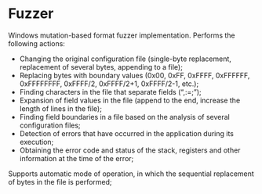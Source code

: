 # Fuzzer
Windows mutation-based format fuzzer implementation. Performs the following actions:
- Changing the original configuration file (single-byte replacement, replacement of several bytes, appending to a file);
- Replacing bytes with boundary values (0x00, 0xFF, 0xFFFF, 0xFFFFFF, 0xFFFFFFFF, 0xFFFF/2, 0xFFFF/2+1, 0xFFFF/2-1, etc.);
- Finding characters in the file that separate fields (“,:=;”);
- Expansion of field values in the file (append to the end, increase the length of lines in the file);
- Finding field boundaries in a file based on the analysis of several configuration files;
- Detection of errors that have occurred in the application during its execution;
- Obtaining the error code and status of the stack, registers and other information at the time of the error;

Supports automatic mode of operation, in which the sequential replacement of bytes in the file is performed;
